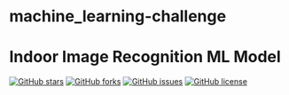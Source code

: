# machine_learning-challenge

# Indoor Image Recognition ML Model 
<a href="https://github.com/cemoga/machine_learning_challenge"><img alt="GitHub stars" src="https://img.shields.io/github/stars/cemoga/machine_learning_challenge?color=yellow"></a>
<a href="https://github.com/cemoga/machine_learning_challenge"><img alt="GitHub forks" src="https://img.shields.io/github/forks/cemoga/machine_learning_challenge?color=yellow"></a>
<a href="https://github.com/cemoga/machine_learning_challenge"><img alt="GitHub issues" src="https://img.shields.io/github/issues/cemoga/machine_learning_challenge"></a>
<a href="https://github.com/cemoga/machine_learning_challenge"><img alt="GitHub license" src="https://img.shields.io/github/license/cemoga/machine_learning_challenge?color=red"></a>
